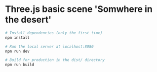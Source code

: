 # Three.js basic scene 'Somwhere in the desert'

```bash
# Install dependencies (only the first time)
npm install

# Run the local server at localhost:8080
npm run dev

# Build for production in the dist/ directory
npm run build
```
